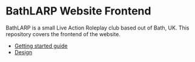 # BathLARP Website Frontend

BathLARP is a small Live Action Roleplay club based out of Bath, UK. This repository covers the frontend of the website.

- [Getting started guide](_docs/getting-started.md)
- [Design](_)
